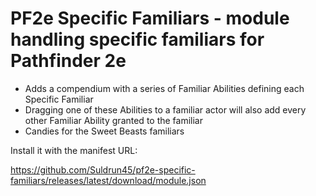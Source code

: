 # PF2e Specific Familiars - module handling specific familiars for Pathfinder 2e

- Adds a compendium with a series of Familiar Abilities defining each Specific Familiar
- Dragging one of these Abilities to a familiar actor will also add every other Familiar Ability granted to the familiar
- Candies for the Sweet Beasts familiars

Install it with the manifest URL: 

https://github.com/Suldrun45/pf2e-specific-familiars/releases/latest/download/module.json
